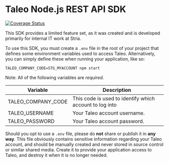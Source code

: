 Taleo Node.js REST API SDK
==========================

[![Coverage Status](https://coveralls.io/repos/bitbucket/stria/taleo-nodejs-sdk/badge.svg?branch=master)](https://coveralls.io/bitbucket/stria/taleo-nodejs-sdk?branch=master)

This SDK provides a limited feature set, as it was created and is developed primarily for internal IT work at Stria.

To use this SDK, you must create a `.env` file in the root of your project that defines some environment variables used to access Taleo. Alternatively, you can simply define these when running your application, like so:

```
TALEO_COMPANY_CODE=STG_MYACCOUNT npm start
```

Note: All of the following variables are *required*.

| Variable | Description |
|----------|-------------|
| TALEO_COMPANY_CODE | This code is used to identify which account to log into |
| TALEO_USERNAME | Your Taleo account username. |
| TALEO_PASSWORD | Your Taleo account password. |

Should you opt to use a `.env` file, please do **not** share or publish it in **any way**. This file obviously contains sensitive information regarding your Taleo account, and should be manually created and never stored in source control or similar shared media. Create it to provide your application access to Taleo, and destroy it when it is no longer needed.
